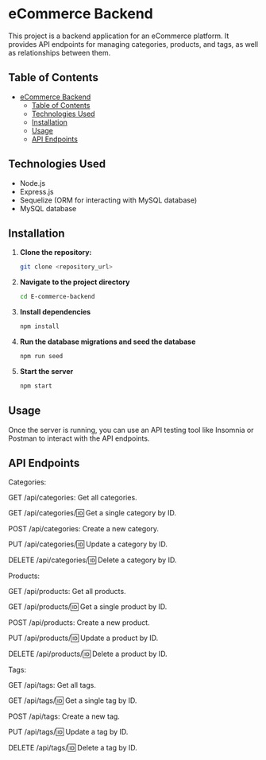 # eCommerce Backend

This project is a backend application for an eCommerce platform. It provides API endpoints for managing categories, products, and tags, as well as relationships between them.

## Table of Contents

- [eCommerce Backend](#ecommerce-backend)
  - [Table of Contents](#table-of-contents)
  - [Technologies Used](#technologies-used)
  - [Installation](#installation)
  - [Usage](#usage)
  - [API Endpoints](#api-endpoints)

## Technologies Used

- Node.js
- Express.js
- Sequelize (ORM for interacting with MySQL database)
- MySQL database

## Installation

1. **Clone the repository:**

   ```bash
   git clone <repository_url>

2. **Navigate to the project directory**
   
   ```bash 
   cd E-commerce-backend

3. **Install dependencies**
   ```bash  
   npm install

4. **Run the database migrations and seed the database**
   ```bash  
   npm run seed

5. **Start the server**
    ```bash
    npm start  

## Usage
Once the server is running, you can use an API testing tool like Insomnia or Postman to interact with the API endpoints.

## API Endpoints 
Categories:

GET /api/categories: Get all categories.

GET /api/categories/:id: Get a single category by ID.

POST /api/categories: Create a new category.

PUT /api/categories/:id: Update a category by ID.

DELETE /api/categories/:id: Delete a category by ID.

Products:

GET /api/products: Get all products.

GET /api/products/:id: Get a single product by ID.

POST /api/products: Create a new product.

PUT /api/products/:id: Update a product by ID.

DELETE /api/products/:id: Delete a product by ID.

Tags:

GET /api/tags: Get all tags.

GET /api/tags/:id: Get a single tag by ID.

POST /api/tags: Create a new tag.

PUT /api/tags/:id: Update a tag by ID.

DELETE /api/tags/:id: Delete a tag by ID.